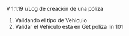V 1.1.19  //Log de  creación de una póliza

1. Validando el tipo de Vehiculo
2. Validar el Vehiculo esta en Get poliza lin 101
